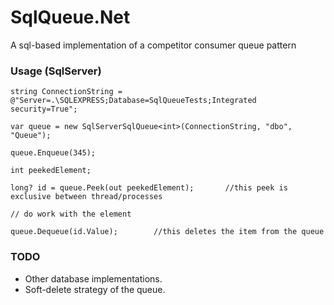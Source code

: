 # SqlQueue.Net
A sql-based implementation of a competitor consumer queue pattern

### Usage (SqlServer)

```CSharp
string ConnectionString = @"Server=.\SQLEXPRESS;Database=SqlQueueTests;Integrated security=True";

var queue = new SqlServerSqlQueue<int>(ConnectionString, "dbo", "Queue");

queue.Enqueue(345);

int peekedElement;

long? id = queue.Peek(out peekedElement);		//this peek is exclusive between thread/processes

// do work with the element

queue.Dequeue(id.Value);		//this deletes the item from the queue
```

### TODO
 * Other database implementations.
 * Soft-delete strategy of the queue.
